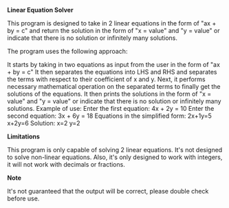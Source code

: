 **Linear Equation Solver**

This program is designed to take in 2 linear equations in the form of "ax + by = c" and return the solution in the form of "x = value" and "y = value" or indicate that there is no solution or infinitely many solutions.

The program uses the following approach:

It starts by taking in two equations as input from the user in the form of "ax + by = c"
It then separates the equations into LHS and RHS and separates the terms with respect to their coefficient of x and y.
Next, it performs necessary mathematical operation on the separated terms to finally get the solutions of the equations.
It then prints the solutions in the form of "x = value" and "y = value" or indicate that there is no solution or infinitely many solutions.
Example of use:
Enter the first equation:
4x + 2y = 10
Enter the second equation:
3x + 6y = 18
Equations in the simplified form:
2x+1y=5
x+2y=6
Solution:
x=2
y=2

**Limitations**

This program is only capable of solving 2 linear equations. It's not designed to solve non-linear equations. Also, it's only designed to work with integers, it will not work with decimals or fractions.

**Note**

It's not guaranteed that the output will be correct, please double check before use.